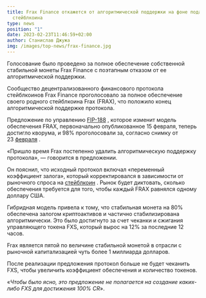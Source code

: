 ```yaml
---
title: Frax Finance откажется от алгоритмической поддержки на фоне подавления
  стейблкоина
type: news
position: "1"
date: 2023-02-23T11:46:59+02:00
author: Станислав Джужа
img: /images/top-news/frax-finance.jpg
---
```

Голосование было проведено за полное обеспечение собственной стабильной монеты Frax Finance с поэтапным отказом от ее алгоритмической поддержки.

Сообщество децентрализованного финансового протокола стейблкоинов Frax Finance проголосовало за полное обеспечение своего родного стейблкоина Frax (FRAX), что положило конец алгоритмической поддержке протокола.

Предложение по управлению [FIP-188](https://gov.frax.finance/t/fip-188-increase-cr-to-100/2147) , которое изменит модель обеспечения FRAX, первоначально опубликованное 15 февраля, теперь достигло кворума, и 98% проголосовали за, согласно снимку от 23 [февраля](https://snapshot.org/#/frax.eth/proposal/0x6d43531f54de3d52ad439dcb6c56e3eae1b833fceb4d484dcb3b20be070ca25d) .

«Пришло время Frax постепенно удалить алгоритмическую поддержку протокола», — говорится в предложении.

Он пояснил, что исходный протокол включал «переменный коэффициент залога», который корректировался в зависимости от рыночного спроса на [стейблкоин](https://cointelegraph.com/altcoins-for-beginners/stablecoins-101-what-are-crypto-stablecoins-and-how-do-they-work) . Рынок будет диктовать, сколько обеспечения требуется для того, чтобы каждый FRAX равнялся одному доллару США.

Гибридная модель привела к тому, что стабильная монета на 80% обеспечена залогом криптоактивов и частично стабилизирована алгоритмически. Это было достигнуто за счет чеканки и сжигания управляющего токена FXS, который вырос на 12% за последние 12 часов.

Frax является пятой по величине стабильной монетой в отрасли с рыночной капитализацией чуть более 1 миллиарда долларов.

После реализации предложения протокол больше не будет чеканить FXS, чтобы увеличить коэффициент обеспечения и количество токенов.

«*Чтобы было ясно, это предложение не полагается на создание каких-либо FXS для достижения 100% CR*».